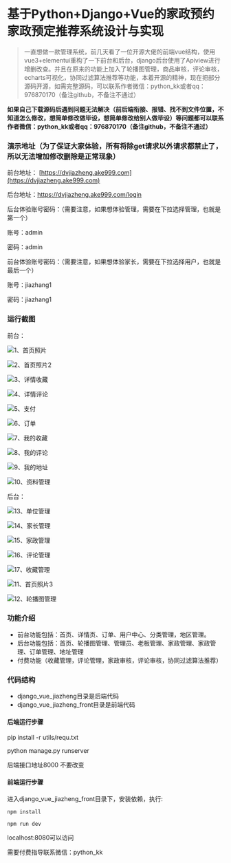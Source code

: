 # 基于Python+Django+Vue的家政预约家政预定推荐系统设计与实现



> 一直想做一款管理系统，前几天看了一位开源大佬的前端vue结构，使用vue3+elementui重构了一下前台和后台，django后台使用了Apiview进行增删改查。并且在原来的功能上加入了轮播图管理，商品审核，评论审核，echarts可视化，协同过滤算法推荐等功能，本着开源的精神，现在把部分源码开源，如需完整源码，可以联系作者微信：python_kk或者qq：976870170（备注github，不备注不通过）



**如果自己下载源码后遇到问题无法解决（前后端衔接、报错、找不到文件位置，不知道怎么修改，想简单修改做毕设，想简单修改给别人做毕设）等问题都可以联系作者微信：python_kk或者qq：976870170（备注github，不备注不通过）**



### 演示地址（为了保证大家体验，所有将除get请求以外请求都禁止了，所以无法增加修改删除是正常现象）



前台地址： [https://dvjiazheng.ake999.com](https://dvjiazheng.ake999.com)

后台地址：https://dvjiazheng.ake999.com/login



后台体验账号密码：（需要注意，如果想体验管理，需要在下拉选择管理，也就是第一个）

账号：admin

密码：admin



前台体验账号密码：（需要注意，如果想体验家长，需要在下拉选择用户，也就是最后一个）

账号：jiazhang1

密码：jiazhang1



### 运行截图

前台：

![1、首页照片](1、首页照片.jpg)

![2、首页照片2](2、首页照片2.jpg)

![3、详情收藏](3、详情收藏.jpg)

![4、详情评论](4、详情评论.jpg)

![5、支付](5、支付.jpg)

![6、订单](6、订单.jpg)

![7、我的收藏](7、我的收藏.jpg)

![8、我的评论](8、我的评论.jpg)

![9、我的地址](9、我的地址.jpg)

![10、资料管理](10、资料管理.jpg)



后台：

![13、单位管理](13、单位管理.jpg)

![14、家长管理](14、家长管理.jpg)

![15、家政管理](15、家政管理.jpg)

![16、评论管理](16、评论管理.jpg)

![17、收藏管理](17、收藏管理.jpg)

![11、首页照片3](11、首页照片3.jpg)

![12、轮播图管理](12、轮播图管理.jpg)



### 功能介绍

- 前台功能包括：首页、详情页、订单、用户中心、分类管理，地区管理。
- 后台功能包括：首页、轮播图管理、管理员、老板管理、家政管理、家政管理、订单管理、地址管理
- 付费功能（收藏管理，评论管理，家政审核，评论审核，协同过滤算法推荐）

### 代码结构

- django_vue_jiazheng目录是后端代码
- django_vue_jiazheng_front目录是前端代码



#### 后端运行步骤

pip install -r utils/requ.txt

python manage.py runserver

后端接口地址8000 不要改变



#### 前端运行步骤



进入django_vue_jiazheng_front目录下，安装依赖，执行:

```
npm install 
```

```
npm run dev
```

localhost:8080可以访问



需要付费指导联系微信：python_kk
